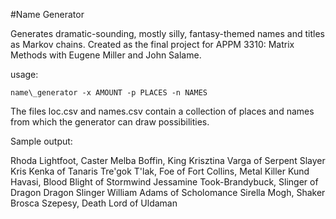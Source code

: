 #Name Generator

Generates dramatic-sounding, mostly silly, fantasy-themed names and titles as Markov chains. Created as the final project for APPM 3310: Matrix Methods with Eugene Miller and John Salame.

usage:

    name\_generator -x AMOUNT -p PLACES -n NAMES

The files loc.csv and names.csv contain a collection of places and names from which the generator can draw possibilities.

Sample output:

Rhoda Lightfoot, Caster
Melba Boffin, King
Krisztina Varga of Serpent Slayer
Kris Kenka of Tanaris
Tre'gok T'lak, Foe of Fort Collins, Metal Killer
Kund Havasi, Blood Blight of Stormwind
Jessamine Took-Brandybuck, Slinger of Dragon Dragon Slinger
William Adams of Scholomance
Sirella Mogh, Shaker
Brosca Szepesy, Death Lord of Uldaman
